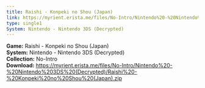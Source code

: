 ```yaml
---
title: Raishi - Konpeki no Shou (Japan)
link: https://myrient.erista.me/files/No-Intro/Nintendo%20-%20Nintendo%203DS%20(Decrypted)/Raishi%20-%20Konpeki%20no%20Shou%20(Japan).zip
type: single1
System: Nintendo - Nintendo 3DS (Decrypted)
---
```

<b>Game:</b> Raishi - Konpeki no Shou (Japan)<br>
<b>System:</b> Nintendo - Nintendo 3DS (Decrypted)<br>
<b>Collection:</b> No-Intro<br>
<b>Download:</b> https://myrient.erista.me/files/No-Intro/Nintendo%20-%20Nintendo%203DS%20(Decrypted)/Raishi%20-%20Konpeki%20no%20Shou%20(Japan).zip